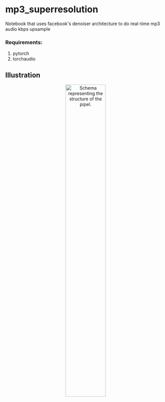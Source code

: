 # mp3_superresolution
Notebook that uses facebook's denoiser architecture to do real-time mp3 audio kbps upsample


### Requirements:

  1) pytorch
  2) torchaudio
     
## Illustration

<p align="center">
<img src="./mp3_superresolution" alt="Schema representing the structure of the pipel."
width="50%"></p>
